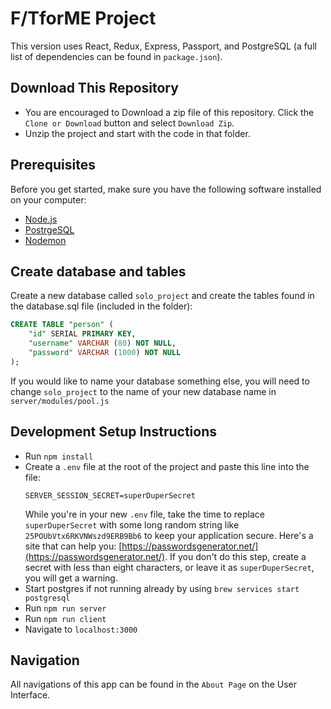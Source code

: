 # F/TforME Project
This version uses React, Redux, Express, Passport, and PostgreSQL (a full list of dependencies can be found in `package.json`).

## Download This Repository

* You are encouraged to Download a zip file of this repository. Click the `Clone or Download` button and select `Download Zip`.
* Unzip the project and start with the code in that folder.

## Prerequisites

Before you get started, make sure you have the following software installed on your computer:

- [Node.js](https://nodejs.org/en/)
- [PostrgeSQL](https://www.postgresql.org/)
- [Nodemon](https://nodemon.io/)

## Create database and tables

Create a new database called `solo_project` and create the tables found in the database.sql file (included in the folder):

```SQL EXAMPLE: 
CREATE TABLE "person" (
    "id" SERIAL PRIMARY KEY,
    "username" VARCHAR (80) NOT NULL,
    "password" VARCHAR (1000) NOT NULL
);
```

If you would like to name your database something else, you will need to change `solo_project` to the name of your new database name in `server/modules/pool.js`

## Development Setup Instructions

* Run `npm install`
* Create a `.env` file at the root of the project and paste this line into the file:
    ```
    SERVER_SESSION_SECRET=superDuperSecret
    ```
    While you're in your new `.env` file, take the time to replace `superDuperSecret` with some long random string like `25POUbVtx6RKVNWszd9ERB9Bb6` to keep your application secure. Here's a site that can help you: [https://passwordsgenerator.net/](https://passwordsgenerator.net/). If you don't do this step, create a secret with less than eight characters, or leave it as `superDuperSecret`, you will get a warning.
* Start postgres if not running already by using `brew services start postgresql`
* Run `npm run server`
* Run `npm run client`
* Navigate to `localhost:3000`

## Navigation
All navigations of this app can be found in the `About Page` on the User Interface.